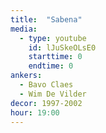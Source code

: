 ```yaml
---
title:  "Sabena"
media:
  - type: youtube
    id: lJuSkeOLsE0
    starttime: 0
    endtime: 0
ankers:
  - Bavo Claes
  - Wim De Vilder
decor: 1997-2002
hour: 19:00
---
```

